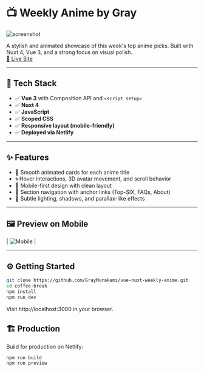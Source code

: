 # 📺 Weekly Anime by Gray

![screenshot](https://weekly-anime-bygray.netlify.app/public/screenshot/desktop.jpg)

A stylish and animated showcase of this week's top anime picks. Built with Nuxt 4, Vue 3, and a strong focus on visual polish.  
[🔗 Live Site](https://weekly-anime-bygray.netlify.app/)

---

## 🚀 Tech Stack

- ✅ **Vue 3** with Composition API and `<script setup>`
- ✅ **Nuxt 4**
- ✅ **JavaScript**
- ✅ **Scoped CSS**
- ✅ **Responsive layout (mobile-friendly)**
- ✅ **Deployed via Netlify**

---

## ✨ Features

- 🎴 Smooth animated cards for each anime title
- 🌀 Hover interactions, 3D avatar movement, and scroll behavior
- 📱 Mobile-first design with clean layout
- 🧭 Section navigation with anchor links (Top-SIX, FAQs, About)
- 💨 Subtle lighting, shadows, and parallax-like effects

---

## 🖼️ Preview on Mobile

| ![Mobile](https://weekly-anime-bygray.netlify.app/public/screenshot/mobile.jpg) |

---

## ⚙️ Getting Started

```bash
git clone https://github.com/GrayMurakami/vue-nuxt-weekly-anime.git
cd coffee-break
npm install
npm run dev
```
Visit http://localhost:3000 in your browser.


## 🏗️ Production
Build for production on Netlify:

```bash
npm run build
npm run preview

